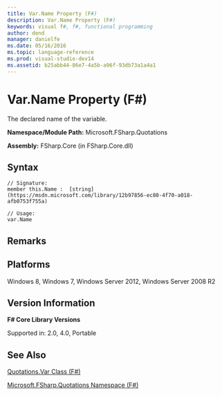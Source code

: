 ```yaml
---
title: Var.Name Property (F#)
description: Var.Name Property (F#)
keywords: visual f#, f#, functional programming
author: dend
manager: danielfe
ms.date: 05/16/2016
ms.topic: language-reference
ms.prod: visual-studio-dev14
ms.assetid: b25abb44-86e7-4a5b-a96f-93db73a1a4a1 
---
```


# Var.Name Property (F#)

The declared name of the variable.

**Namespace/Module Path:** Microsoft.FSharp.Quotations

**Assembly:** FSharp.Core (in FSharp.Core.dll)


## Syntax

```
// Signature:
member this.Name :  [string](https://msdn.microsoft.com/library/12b97856-ec80-4f70-a018-afb0753f755a)

// Usage:
var.Name
```

## Remarks

## Platforms
Windows 8, Windows 7, Windows Server 2012, Windows Server 2008 R2


## Version Information
**F# Core Library Versions**

Supported in: 2.0, 4.0, Portable




## See Also
[Quotations.Var Class &#40;F&#35;&#41;](Quotations.Var-Class-%5BFSharp%5D.md)

[Microsoft.FSharp.Quotations Namespace &#40;F&#35;&#41;](Microsoft.FSharp.Quotations-Namespace-%5BFSharp%5D.md)

